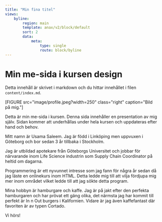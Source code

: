 ```yaml
---
title: "Min fina titel"
views:
    byline:
        region: main
        template: anax/v2/block/default
        sort: 2
        data:
            meta:
                type: single
                route: block/byline
---
```

Min me-sida i kursen design
=========================

Detta innehåll är skrivet i markdown och du hittar innehållet i filen `content/index.md`.

[FIGURE src="image/profile.jpeg?width=250" class="right" caption="Bild på mig."]

Detta är min me-sida i kursen. Denna sida innehåller en presentation av mig själv. Sidan kommer att underhållas under hela kursen och uppdateras  efter hand och behov.

Mitt namn är Usama Saleem. Jag är född i Linköping men uppvuxen i Göteborg och bor sedan 3 år tillbaka i Stockholm.

Jag är utbildad apotekare från Göteborgs Universitet och jobbar för närvarande inom Life Science industrin som Supply Chain Coordinator på heltid om dagarna.

Programmering är ett nyvunnet intresse som jag fann för några år sedan då jag läste en onlinekurs inom HTML. Detta ledde mig till att vilja fördjupa mig mer inom området vilket ledde till att jag sökte detta program.

Mina hobbyn är hamburgare och kaffe. Jag är på jakt efter den perfekta hamburgaren och har prövat ett gäng olika, det närmsta jag har kommit till perfekt är In n Out burgers i Kalifornien. Vidare är jag även kaffefantast där favoriten är av typen Cortado.

Vi hörs!
